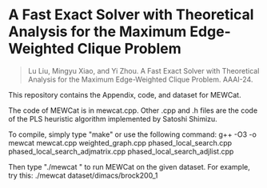 # A Fast Exact Solver with Theoretical Analysis for the Maximum Edge-Weighted Clique Problem

> Lu Liu, Mingyu Xiao, and Yi Zhou. A Fast Exact Solver with Theoretical Analysis for the Maximum Edge-Weighted Clique Problem. AAAI-24.

This repository contains the Appendix, code, and dataset for MEWCat.

The code of MEWCat is in mewcat.cpp.
Other .cpp and .h files are the code of the PLS heuristic algorithm implemented by Satoshi Shimizu. 

To compile, simply type "make" or use the following command:
g++ -O3 -o mewcat mewcat.cpp  weighted_graph.cpp phased_local_search.cpp phased_local_search_adjmatrix.cpp phased_local_search_adjlist.cpp

Then type "./mewcat <dataset>" to run MEWCat on the given dataset. For example, try this:
./mewcat dataset/dimacs/brock200_1
